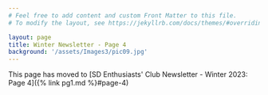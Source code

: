 ```yaml
---
# Feel free to add content and custom Front Matter to this file.
# To modify the layout, see https://jekyllrb.com/docs/themes/#overriding-theme-defaults

layout: page
title: Winter Newsletter - Page 4
background: '/assets/Images3/pic09.jpg'
---
```


This page has moved to [SD Enthusiasts' Club Newsletter - Winter 2023: Page 4]({% link pg1.md %}#page-4)
